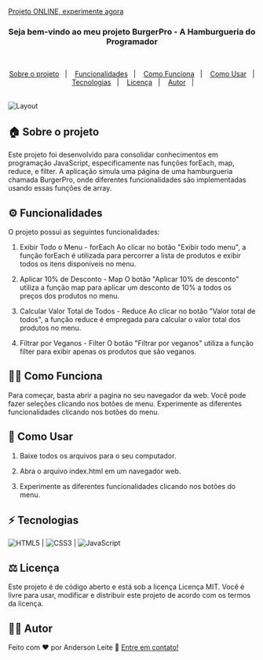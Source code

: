 [Projeto ONLINE, experimente agora](https://anderdev-github.github.io/burgerpro/) <br>


<h3 align="center">
  Seja bem-vindo ao meu projeto BurgerPro - A Hamburgueria do Programador 
</h3>

<br>

<p align="center">
  <a href="#house-sobre-o-projeto">Sobre o projeto</a>&nbsp;&nbsp;&nbsp;|&nbsp;&nbsp;&nbsp;
  <a href="#gear-funcionalidades">Funcionalidades</a>&nbsp;&nbsp;&nbsp;|&nbsp;&nbsp;&nbsp;
  <a href="#man_shrugging-como-funciona">Como Funciona</a>&nbsp;&nbsp;&nbsp;|&nbsp;&nbsp;&nbsp;
  <a href="#open_book-como-usar">Como Usar</a>&nbsp;&nbsp;&nbsp;|&nbsp;&nbsp;&nbsp;
  <a href="#zap-tecnologias">Tecnologias</a>&nbsp;&nbsp;&nbsp;|&nbsp;&nbsp;&nbsp;
  <a href="#balance_scale-licença">Licença</a>&nbsp;&nbsp;&nbsp;|&nbsp;&nbsp;&nbsp;
  <a href="#man_technologist-autor">Autor</a>&nbsp;&nbsp;&nbsp;|&nbsp;&nbsp;&nbsp;
</p>

<br>

<img alt="Layout" src="./assets/img-project.png">
<br>


## :house: Sobre o projeto

Este projeto foi desenvolvido para consolidar conhecimentos em programação JavaScript, especificamente nas funções forEach, map, reduce, e filter. A aplicação simula uma página de uma hamburgueria chamada BurgerPro, onde diferentes funcionalidades são implementadas usando essas funções de array.

## :gear: Funcionalidades

O projeto possui as seguintes funcionalidades:

1. Exibir Todo o Menu - forEach
Ao clicar no botão "Exibir todo menu", a função forEach é utilizada para percorrer a lista de produtos e exibir todos os itens disponíveis no menu.

2. Aplicar 10% de Desconto - Map
O botão "Aplicar 10% de desconto" utiliza a função map para aplicar um desconto de 10% a todos os preços dos produtos no menu.

3. Calcular Valor Total de Todos - Reduce
Ao clicar no botão "Valor total de todos", a função reduce é empregada para calcular o valor total dos produtos no menu.

4. Filtrar por Veganos - Filter
O botão "Filtrar por veganos" utiliza a função filter para exibir apenas os produtos que são veganos.

## :man_shrugging: Como Funciona

Para começar, basta abrir a pagina no seu navegador da web. Você pode fazer seleções clicando nos botões de menu. Experimente as diferentes funcionalidades clicando nos botões do menu.

## :open_book: Como Usar

1. Baixe todos os arquivos para o seu computador.
   
2. Abra o arquivo index.html em um navegador web.

3. Experimente as diferentes funcionalidades clicando nos botões do menu.

## :zap: Tecnologias

![HTML5](https://img.shields.io/badge/-HTML5-E34F26?style=flat-square&logo=html5&logoColor=white) | ![CSS3](https://img.shields.io/badge/-CSS3-1572B6?style=flat-square&logo=css3) | ![JavaScript](https://img.shields.io/badge/-JavaScript-black?style=flat-square&logo=javascript)

## :balance_scale: Licença

Este projeto é de código aberto e está sob a licença Licença MIT. Você é livre para usar, modificar e distribuir este projeto de acordo com os termos da licença.

## :man_technologist: Autor

Feito com ♥ por Anderson Leite :wave: [Entre em contato!](https://www.linkedin.com/in/andersondiasleite/)
